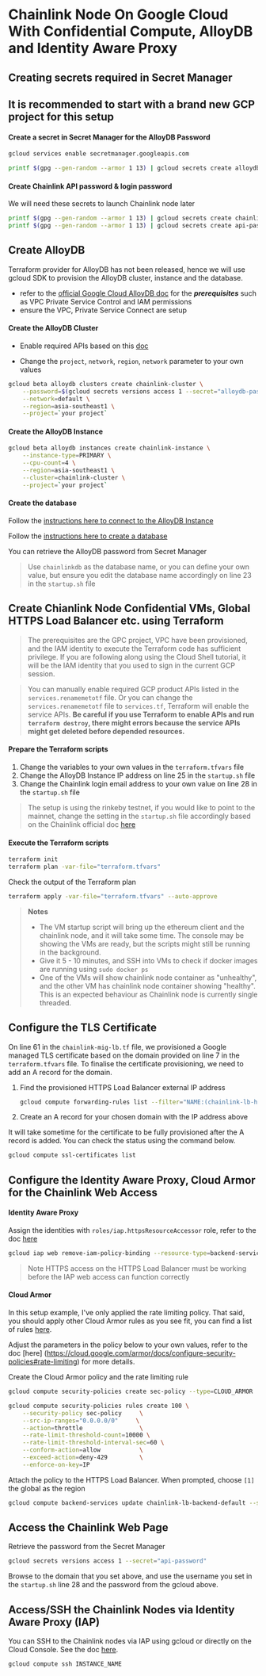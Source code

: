 # Chainlink Node On Google Cloud With Confidential Compute, AlloyDB and Identity Aware Proxy 
## Creating secrets required in Secret Manager
## It is recommended to start with a brand new GCP project for this setup
#### Create a secret in Secret Manager for the AlloyDB Password

```bash
gcloud services enable secretmanager.googleapis.com
```

```bash
printf $(gpg --gen-random --armor 1 13) | gcloud secrets create alloydb-password --data-file=-
```

#### Create Chainlink API password & login password
We will need these secrets to launch Chainlink node later
```bash
printf $(gpg --gen-random --armor 1 13) | gcloud secrets create chainlink-password --data-file=-
printf $(gpg --gen-random --armor 1 13) | gcloud secrets create api-password --data-file=-
```

## Create AlloyDB
Terraform provider for AlloyDB has not been released, hence we will use gcloud SDK to provision the AlloyDB cluster, instance and the database.

* refer to the [official Google Cloud AlloyDB doc](https://cloud.google.com/alloydb/docs/cluster-create) for the ***prerequisites*** such as VPC Private Service Control and IAM permissions
* ensure the VPC, Private Service Connect are setup


#### Create the AlloyDB Cluster

* Enable required APIs based on this [doc](https://cloud.google.com/alloydb/docs/project-enable-access)

* Change the `project`, `network`, `region`, `network` parameter to your own values 
```bash
gcloud beta alloydb clusters create chainlink-cluster \
    --password=$(gcloud secrets versions access 1 --secret="alloydb-password") \
    --network=default \
    --region=asia-southeast1 \
    --project=`your project`

```
#### Create the AlloyDB Instance

```bash
gcloud beta alloydb instances create chainlink-instance \
    --instance-type=PRIMARY \
    --cpu-count=4 \
    --region=asia-southeast1 \
    --cluster=chainlink-cluster \
    --project=`your project`

```
#### Create the database
Follow the [instructions here to connect to the AlloyDB Instance](https://cloud.google.com/alloydb/docs/connect-psql)

Follow the [instructions here to create a database](https://cloud.google.com/alloydb/docs/database-create)

You can retrieve the AlloyDB password from Secret Manager

>Use `chainlinkdb` as the database name, or you can define your own value, but ensure you edit the database name accordingly on line 23 in the `startup.sh` file



## Create Chianlink Node Confidential VMs, Global HTTPS Load Balancer etc. using Terraform


> The prerequisites are the GPC project, VPC have been provisioned, and the IAM identity to execute the Terraform code has sufficient privilege. If you are following along using the Cloud Shell tutorial, it will be the IAM identity that you used to sign in the current GCP session.

> You can manually enable required GCP product APIs listed in the `services.renamemetotf` file. Or you can change the `services.renamemetotf` file to `services.tf`, Terraform will enable the service APIs. **Be careful if you use Terraform to enable APIs and run `terraform destroy`, there might errors because the service APIs might get deleted before depended resources.**   

#### Prepare the Terraform scripts
1. Change the variables to your own values in the `terraform.tfvars` file
2. Change the AlloyDB Instance IP address on line 25 in the `startup.sh` file
3. Change the Chainlink login email address to your own value on line 28 in the `startup.sh` file

> The setup is using the rinkeby testnet, if you would like to point to the mainnet, change the setting in the `startup.sh` file accordingly based on the Chainlink official doc [here](https://docs.chain.link/docs/running-a-chainlink-node/)

#### Execute the Terraform scripts
```bash
terraform init
terraform plan -var-file="terraform.tfvars"
```
Check the output of the Terraform plan

```bash
terraform apply -var-file="terraform.tfvars" --auto-approve
```

> **Notes** 
> * The VM startup script will bring up the ethereum client and the chainlink node, and it will take some time. The console may be showing the VMs are ready, but the scripts might still be running in the background. 
> * Give it 5 - 10 minutes, and SSH into VMs to check if docker images are running using `sudo docker ps`
> * One of the VMs will show chainlink node container as "unhealthy", and the other VM has chainlink node container showing "healthy". This is an expected behaviour as Chainlink node is currently single threaded.

## Configure the TLS Certificate
On line 61 in the `chainlink-mig-lb.tf` file, we provisioned a Google managed TLS certificate based on the domain provided on line 7 in the `terraform.tfvars` file. To finalise the certificate provisioning, we need to add an A record for the domain.

1. Find the provisioned HTTPS Load Balancer external IP address
   ```bash
   gcloud compute forwarding-rules list --filter="NAME:(chainlink-lb-https)"
   ```
2. Create an A record for your chosen domain with the IP address above

It will take sometime for the certificate to be fully provisioned after the A record is added. You can check the status using the command below.

```bash
gcloud compute ssl-certificates list
```

## Configure the Identity Aware Proxy, Cloud Armor for the Chainlink Web Access
#### Identity Aware Proxy
Assign the identities with `roles/iap.httpsResourceAccessor` role, refer to the doc [here](https://cloud.google.com/iap/docs/managing-access)

```bash
gcloud iap web remove-iam-policy-binding --resource-type=backend-services --service=chainlink-lb-backend-default --member='user:your@user.com' --role='roles/iap.httpsResourceAccessor'

```

> Note HTTPS access on the HTTPS Load Balancer must be working before the IAP web access can function correctly

#### Cloud Armor
In this setup example, I've only applied the rate limiting policy. That said, you should apply other Cloud Armor rules as you see fit, you can find a list of rules [here](https://cloud.google.com/armor/docs/configure-security-policies).

Adjust the parameters in the policy below to your own values, refer to the doc [here] (https://cloud.google.com/armor/docs/configure-security-policies#rate-limiting) for more details.

Create the Cloud Armor policy and the rate limiting rule
```bash
gcloud compute security-policies create sec-policy --type=CLOUD_ARMOR

gcloud compute security-policies rules create 100 \
    --security-policy sec-policy     \
    --src-ip-ranges="0.0.0.0/0"     \
    --action=throttle                \
    --rate-limit-threshold-count=10000 \
    --rate-limit-threshold-interval-sec=60 \
    --conform-action=allow           \
    --exceed-action=deny-429         \
    --enforce-on-key=IP
```

Attach the policy to the HTTPS Load Balancer. When prompted, choose `[1]` the global as the region
```bash
gcloud compute backend-services update chainlink-lb-backend-default --security-policy=sec-policy
```

## Access the Chainlink Web Page
Retrieve the password from the Secret Manager
```bash
gcloud secrets versions access 1 --secret="api-password"
```

Browse to the domain that you set above, and use the username you set in the `startup.sh` line 28 and the password from the gcloud above. 

## Access/SSH the Chainlink Nodes via Identity Aware Proxy (IAP)

You can SSH to the Chainlink nodes via IAP using gcloud or directly on the Cloud Console. See the doc [here](https://cloud.google.com/iap/docs/using-tcp-forwarding#tunneling_ssh_connections).
```bash
gcloud compute ssh INSTANCE_NAME
```